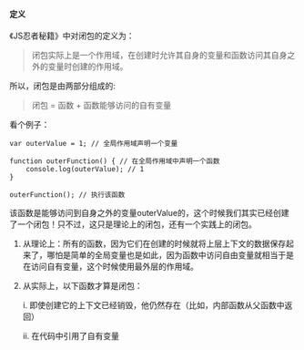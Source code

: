 #### 定义

《JS忍者秘籍》中对闭包的定义为：

> 闭包实际上是一个作用域，在创建时允许其自身的变量和函数访问其自身之外的变量时创建的作用域。

所以，闭包是由两部分组成的:
> 闭包 = 函数 + 函数能够访问的自有变量

看个例子：
```
var outerValue = 1; // 全局作用域声明一个变量

function outerFunction() { // 在全局作用域中声明一个函数
    console.log(outerValue); // 1
}

outerFunction(); // 执行该函数
```
该函数是能够访问到自身之外的变量outerValue的，这个时候我们其实已经创建了一个闭包！只不过，这只是理论上的闭包，还有一个实践上的闭包。

1. 从理论上：所有的函数，因为它们在创建的时候就将上层上下文的数据保存起来了，哪怕是简单的全局变量也是如此，因为函数中访问自由变量就相当于是在访问自有变量，这个时候使用最外层的作用域。

2. 从实际上，以下函数才算是闭包：

    i. 即使创建它的上下文已经销毁，他仍然存在（比如，内部函数从父函数中返回）
    
    ii. 在代码中引用了自有变量
